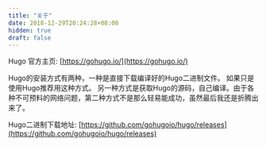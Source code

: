 ```yaml
---
title: "关于"
date: 2018-12-29T20:24:28+08:00
hidden: true
draft: false
---
```


Hugo 官方主页: [https://gohugo.io/](https://gohugo.io/)

Hugo的安装方式有两种，一种是直接下载编译好的Hugo二进制文件。
如果只是使用Hugo推荐用这种方式。
另一种方式是获取Hugo的源码，自己编译。由于各种不可预料的网络问题，第二种方式不是那么轻易能成功，虽然最后我还是折腾出来了。

Hugo二进制下载地址: [https://github.com/gohugoio/hugo/releases](https://github.com/gohugoio/hugo/releases)

